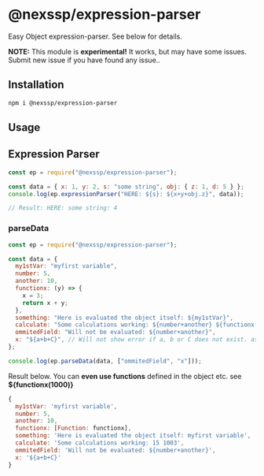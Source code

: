 # @nexssp/expression-parser

Easy Object expression-parser. See below for details.

**NOTE:** This module is **experimental!** It works, but may have some issues. Submit new issue if you have found any issue..

## Installation

```sh
npm i @nexssp/expression-parser
```

## Usage

## Expression Parser

```js
const ep = require("@nexssp/expression-parser");

const data = { x: 1, y: 2, s: "some string", obj: { z: 1, d: 5 } };
console.log(ep.expressionParser("HERE: ${s}: ${x+y+obj.z}", data));

// Result: HERE: some string: 4
```

### parseData

```js
const ep = require("@nexssp/expression-parser");

const data = {
  my1stVar: "myfirst variable",
  number: 5,
  another: 10,
  functionx: (y) => {
    x = 3;
    return x + y;
  },
  something: "Here is evaluated the object itself: ${my1stVar}",
  calculate: "Some calculations working: ${number+another} ${functionx(1000)}",
  ommitedField: "Will not be evaluated: ${number+another}",
  x: "${a+b+C}", // Will not show error if a, b or C does not exist. as it is not evaluated.
};

console.log(ep.parseData(data, ["ommitedField", "x"]));
```

Result below. You can **even use functions** defined in the object etc. see **${functionx(1000)}**

```js
{
  my1stVar: 'myfirst variable',
  number: 5,
  another: 10,
  functionx: [Function: functionx],
  something: 'Here is evaluated the object itself: myfirst variable',
  calculate: 'Some calculations working: 15 1003',
  ommitedField: 'Will not be evaluated: ${number+another}',
  x: '${a+b+C}'
}
```
